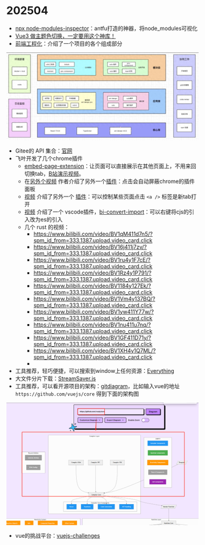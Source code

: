 # 202504

- [npx node-modules-inspector](https://mp.weixin.qq.com/s/_eA4hbaKv2mN6xRLeSsBoQ)：antfu打造的神器，将node_modules可视化
- [Vue3 做主题色切换，一定要用这个神库！](https://www.toutiao.com/article/7482044177954505256/?log_from=6f6bacf61bce88_1744796828745)
- [前端工程化](https://www.toutiao.com/article/7307613068170101260)：介绍了一个项目的各个组成部分

![image-20250425170020585](./img/003-202504/image-20250425170020585.png)

- Gitee的 API 集合：[官网](https://gitee.com/api/v5/swagger#/getV5ReposOwnerRepoStargazers?ex=no)
- 飞叶开发了几个chrome插件
  - [embed-page-extension](https://kkgithub.com/cunzaizhuyi/embed-page-extension)：让页面可以直接展示在其他页面上，不用来回切换tab，[B站演示视频](https://www.bilibili.com/video/BV1gNx7e9EKZ/?spm_id_from=333.1387.upload.video_card.click)。
  - 在[另外个视频](https://www.bilibili.com/video/BV1eEpae8Ev1/) 作者介绍了另外一个[插件](https://kkgithub.com/cunzaizhuyi/up-mode-extension)：点击会自动屏蔽chrome的插件面板
  - [视频](https://www.bilibili.com/video/BV1hrpMe4E6x/) 介绍了另外一个 [插件](https://kkgithub.com/cunzaizhuyi/open-new-tab-extension)：可以控制某些页面点击 `<a />` 标签是新tab打开
  - [视频](https://www.bilibili.com/video/BV1cenoezENp) 介绍了一个 vscode插件，[bi-convert-import](https://kkgithub.com/cunzaizhuyi/bi-convert-import)：可以右键将cjs的引入改为es的引入
  - 几个 rust 的视频：
    - https://www.bilibili.com/video/BV1qM411d7n5/?spm_id_from=333.1387.upload.video_card.click
    - https://www.bilibili.com/video/BV16j411j7zv/?spm_id_from=333.1387.upload.video_card.click
    - https://www.bilibili.com/video/BV1ru4y1F7cE/?spm_id_from=333.1387.upload.video_card.click
    - https://www.bilibili.com/video/BV1Rz4y1P791/?spm_id_from=333.1387.upload.video_card.click
    - https://www.bilibili.com/video/BV1184y127Ek/?spm_id_from=333.1387.upload.video_card.click
    - https://www.bilibili.com/video/BV1Vm4y137BQ/?spm_id_from=333.1387.upload.video_card.click
    - https://www.bilibili.com/video/BV1yw411Y77w/?spm_id_from=333.1387.upload.video_card.click
    - https://www.bilibili.com/video/BV1nu411u7nq/?spm_id_from=333.1387.upload.video_card.click
    - https://www.bilibili.com/video/BV1GF411D71y/?spm_id_from=333.1387.upload.video_card.click
    - https://www.bilibili.com/video/BV1XH4y1Q7ML/?spm_id_from=333.1387.upload.video_card.click
    - 
- 工具推荐，轻巧便捷，可以搜索到window上任何资源：[Everything](https://www.voidtools.com/zh-cn/downloads/)
- 大文件分片下载：[StreamSaver.js](https://www.toutiao.com/article/7297619589423284751)
- 工具推荐，可以看开源项目的架构：[gitdiagram](https://gitdiagram.com/)，比如输入vue的地址 `https://github.com/vuejs/core` 得到下面的架构图

![image-20250424215518084](img/003-202504/image-20250424215518084.png)

- vue的挑战平台：[vuejs-challenges](https://cn-vuejs-challenges.netlify.app/challenges.html#category=Built-ins)

